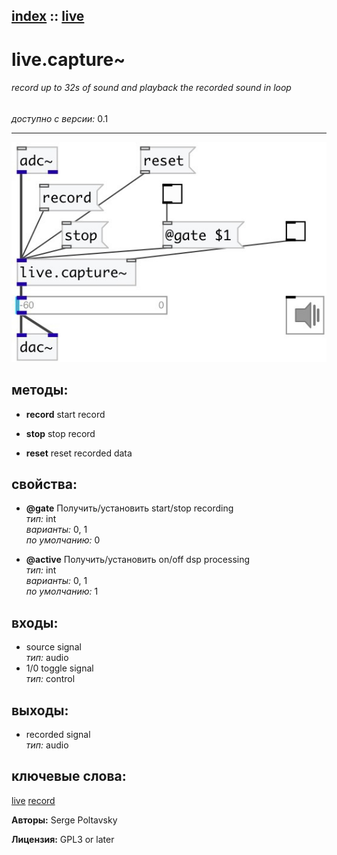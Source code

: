 [index](index.html) :: [live](category_live.html)
---

# live.capture~

###### record up to 32s of sound and playback the recorded sound in loop

*доступно с версии:* 0.1

---




[![example](../examples/img/live.capture~.jpg)](../examples/pd/live.capture~.pd)





## методы:

* **record**
start record<br>

* **stop**
stop record<br>

* **reset**
reset recorded data<br>




## свойства:

* **@gate** 
Получить/установить start/stop recording<br>
_тип:_ int<br>
_варианты:_ 0, 1<br>
_по умолчанию:_ 0<br>

* **@active** 
Получить/установить on/off dsp processing<br>
_тип:_ int<br>
_варианты:_ 0, 1<br>
_по умолчанию:_ 1<br>



## входы:

* source signal<br>
_тип:_ audio
* 1/0 toggle signal<br>
_тип:_ control



## выходы:

* recorded signal<br>
_тип:_ audio



## ключевые слова:

[live](keywords/live.html)
[record](keywords/record.html)






**Авторы:** Serge Poltavsky




**Лицензия:** GPL3 or later





